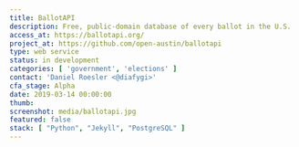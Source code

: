 ```yaml
---
title: BallotAPI
description: Free, public-domain database of every ballot in the U.S.
access_at: https://ballotapi.org/
project_at: https://github.com/open-austin/ballotapi
type: web service
status: in development
categories: [ 'government', 'elections' ]
contact: 'Daniel Roesler <@diafygi>'
cfa_stage: Alpha
date: 2019-03-14 00:00:00
thumb:
screenshot: media/ballotapi.jpg
featured: false
stack: [ "Python", "Jekyll", "PostgreSQL" ]
---
```

